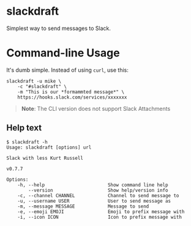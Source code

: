# slackdraft
Simplest way to send messages to Slack.

# Command-line Usage

It's dumb simple. Instead of using `curl`, use this:

    slackdraft -u mike \
        -c "#slackdraft" \
        -m "This is our *formammted message*" \
        https://hooks.slack.com/services/xxxxxxx

> **Note**: The CLI version does not support Slack Attachments

## Help text

    $ slackdraft -h
    Usage: slackdraft [options] url

    Slack with less Kurt Russell

    v0.7.7

    Options:
        -h, --help                       Show command line help
            --version                    Show help/version info
        -c, --channel CHANNEL            Channel to send message to
        -u, --username USER              User to send message as
        -m, --message MESSAGE            Message to send
        -e, --emoji EMOJI                Emoji to prefix message with
        -i, --icon ICON                  Icon to prefix message with
